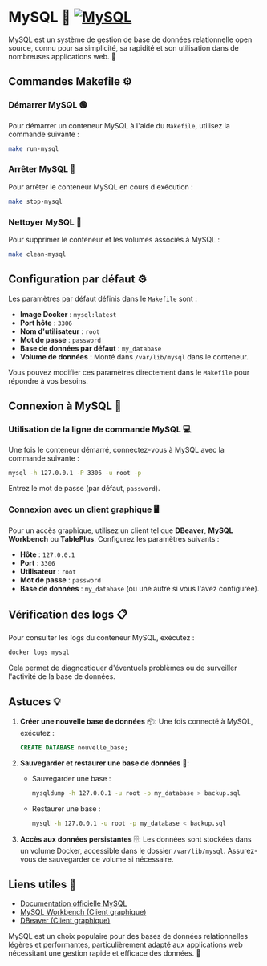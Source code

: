 # MySQL 🎯 [![MySQL](https://img.shields.io/badge/MySQL-4479A1?logo=mysql&logoColor=white)](https://www.mysql.com/)

MySQL est un système de gestion de base de données relationnelle open source, connu pour sa simplicité, sa rapidité et son utilisation dans de nombreuses applications web. 🚀



## Commandes Makefile ⚙️

### Démarrer MySQL 🟢
Pour démarrer un conteneur MySQL à l'aide du `Makefile`, utilisez la commande suivante :
```bash
make run-mysql
```

### Arrêter MySQL 🔴
Pour arrêter le conteneur MySQL en cours d'exécution :
```bash
make stop-mysql
```

### Nettoyer MySQL 🧹
Pour supprimer le conteneur et les volumes associés à MySQL :
```bash
make clean-mysql
```



## Configuration par défaut ⚙️

Les paramètres par défaut définis dans le `Makefile` sont :

- **Image Docker** : `mysql:latest`
- **Port hôte** : `3306`
- **Nom d'utilisateur** : `root`
- **Mot de passe** : `password`
- **Base de données par défaut** : `my_database`
- **Volume de données** : Monté dans `/var/lib/mysql` dans le conteneur.

Vous pouvez modifier ces paramètres directement dans le `Makefile` pour répondre à vos besoins.



## Connexion à MySQL 🔌

### Utilisation de la ligne de commande MySQL 💻
Une fois le conteneur démarré, connectez-vous à MySQL avec la commande suivante :
```bash
mysql -h 127.0.0.1 -P 3306 -u root -p
```
Entrez le mot de passe (par défaut, `password`).

### Connexion avec un client graphique 🖥️
Pour un accès graphique, utilisez un client tel que **DBeaver**, **MySQL Workbench** ou **TablePlus**. Configurez les paramètres suivants :

- **Hôte** : `127.0.0.1`
- **Port** : `3306`
- **Utilisateur** : `root`
- **Mot de passe** : `password`
- **Base de données** : `my_database` (ou une autre si vous l'avez configurée).



## Vérification des logs 📋

Pour consulter les logs du conteneur MySQL, exécutez :
```bash
docker logs mysql
```
Cela permet de diagnostiquer d'éventuels problèmes ou de surveiller l'activité de la base de données.



## Astuces 💡

1. **Créer une nouvelle base de données** 📦:
   Une fois connecté à MySQL, exécutez :
   ```sql
   CREATE DATABASE nouvelle_base;
   ```

2. **Sauvegarder et restaurer une base de données** 💾:
   - Sauvegarder une base :
     ```bash
     mysqldump -h 127.0.0.1 -u root -p my_database > backup.sql
     ```
   - Restaurer une base :
     ```bash
     mysql -h 127.0.0.1 -u root -p my_database < backup.sql
     ```

3. **Accès aux données persistantes** 🗄️:
   Les données sont stockées dans un volume Docker, accessible dans le dossier `/var/lib/mysql`. Assurez-vous de sauvegarder ce volume si nécessaire.



## Liens utiles 🔗

- [Documentation officielle MySQL](https://dev.mysql.com/doc/)
- [MySQL Workbench (Client graphique)](https://dev.mysql.com/downloads/workbench/)
- [DBeaver (Client graphique)](https://dbeaver.io/)



MySQL est un choix populaire pour des bases de données relationnelles légères et performantes, particulièrement adapté aux applications web nécessitant une gestion rapide et efficace des données. 🎉